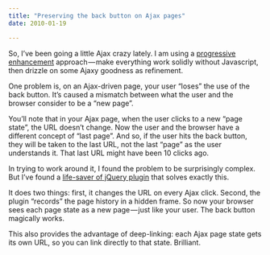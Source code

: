 ```yaml
---
title: "Preserving the back button on Ajax pages"
date: 2010-01-19

---
```


So, I’ve been going a little Ajax crazy lately. I am using a [progressive enhancement](http://www.alistapart.com/articles/understandingprogressiveenhancement/) approach — make everything work solidly without Javascript, then drizzle on some Ajaxy goodness as refinement.

One problem is, on an Ajax-driven page, your user “loses” the use of the back button. It’s caused a mismatch between what the user and the browser consider to be a “new page”.

You’ll note that in your Ajax page, when the user clicks to a new “page state”, the URL doesn’t change. Now the user and the browser have a different concept of “last page”. And so, if the user hits the back button, they will be taken to the last URL, not the last “page” as the user understands it. That last URL might have been 10 clicks ago.

In trying to work around it, I found the problem to be surprisingly complex. But I’ve found a [life-saver of jQuery plugin](http://www.asual.com/jquery/address/) that solves exactly this.

It does two things: first, it changes the URL on every Ajax click. Second, the plugin “records” the page history in a hidden frame. So now your browser sees each page state as a new page — just like your user. The back button magically works.

This also provides the advantage of deep-linking: each Ajax page state gets its own URL, so you can link directly to that state. Brilliant.
